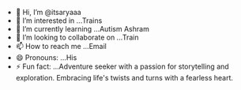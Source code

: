 - 👋 Hi, I’m @itsaryaaa
- 👀 I’m interested in ...Trains
- 🌱 I’m currently learning ...Autism Ashram
- 💞️ I’m looking to collaborate on ...Train
- 📫 How to reach me ...Email
- 😄 Pronouns: ...His
- ⚡ Fun fact: ...Adventure seeker with a passion for storytelling and exploration. Embracing life's twists and turns with a fearless heart.

<!---
itsaryaaa/itsaryaaa is a ✨ special ✨ repository because its `README.md` (this file) appears on your GitHub profile.
You can click the Preview link to take a look at your changes.
--->
